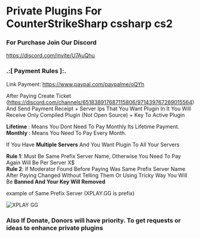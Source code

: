 # Private Plugins For CounterStrikeSharp cssharp cs2

### For Purchase Join Our Discord 
https://discord.com/invite/U7AuQhu


### .:[ Payment Rules ]:. 

Link Payment: https://www.paypal.com/paypalme/oQYh

After Paying Create Ticket  (https://discord.com/channels/651838917687115806/971439767269015564) And Send Payment Receipt + Server Ips That You Want Plugin In It
You Will Receive Only Compiled Plugin (Not Open Source) + Key To Active Plugin

**Lifetime** : Means You Dont Need To Pay Monthly Its Lifetime Payment.                                                   
**Monthly** : Means You Need To Pay Every Month.

If You Have **Multiple Servers** And You Want Plugin To All Your Servers

**Rule 1**: Must Be Same Prefix Server Name, Otherwise You Need To Pay Again Will Be Per Server X$                                                  
**Rule 2**: If Moderator Found Before Paying Was Same Prefix Server Name After Paying Changed Without Telling Them Or Using Tricky Way You Will Be **Banned And Your Key Will Removed**


example of Same Prefix Server (XPLAY.GG is prefix)

![XPLAY GG](https://github.com/oqyh/cs2-Private-Plugins/assets/48490385/6f5ba285-d687-4f65-94ff-af7da7b4e459)


### Also If Donate, Donors will have priority. To get requests or ideas to enhance private plugins
